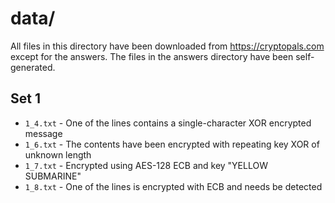 # data/
All files in this directory have been downloaded from https://cryptopals.com except for the answers.
The files in the answers directory have been self-generated.

## Set 1
- `1_4.txt` - One of the lines contains a single-character XOR encrypted message
- `1_6.txt` - The contents have been encrypted with repeating key XOR of unknown length
- `1_7.txt` - Encrypted using AES-128 ECB and key "YELLOW SUBMARINE"
- `1_8.txt` - One of the lines is encrypted with ECB and needs be detected
